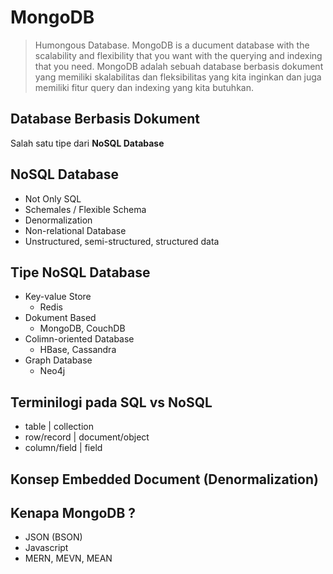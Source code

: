 # MongoDB

> Humongous Database.
> MongoDB is a ducument database with the scalability and flexibility that you want with the querying and indexing that you need.
> MongoDB adalah sebuah database berbasis dokument yang memiliki skalabilitas dan fleksibilitas yang kita inginkan dan juga memiliki fitur query dan indexing yang kita butuhkan.

## Database Berbasis Dokument

Salah satu tipe dari **NoSQL Database**

## NoSQL Database

- Not Only SQL
- Schemales / Flexible Schema
- Denormalization
- Non-relational Database
- Unstructured, semi-structured, structured data

## Tipe NoSQL Database

- Key-value Store
  * Redis
- Dokument Based
  * MongoDB, CouchDB
- Colimn-oriented Database
  * HBase, Cassandra
- Graph Database
  * Neo4j

## Terminilogi pada SQL vs NoSQL

- table        | collection
- row/record   | document/object
- column/field | field

## Konsep Embedded Document (Denormalization)


## Kenapa MongoDB ?

- JSON (BSON)
- Javascript
- MERN, MEVN, MEAN




